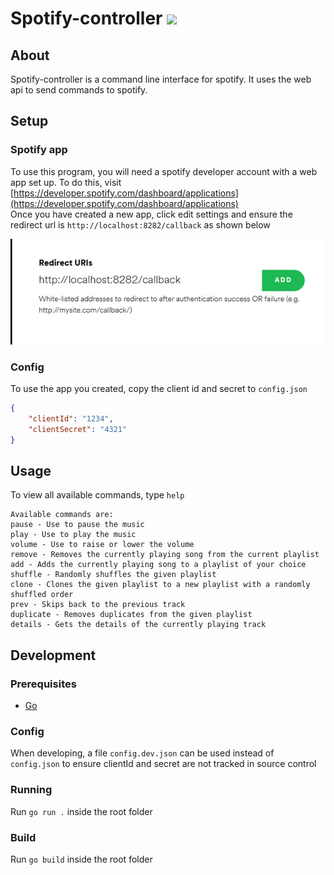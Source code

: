 # Spotify-controller ![](https://github.com/rocketbang/spotify-controller/workflows/Go/badge.svg)
## About
Spotify-controller is a command line interface for spotify. It uses the web api to send commands to spotify.  

## Setup
### Spotify app
To use this program, you will need a spotify developer account with a web app set up. To do this, visit [https://developer.spotify.com/dashboard/applications](https://developer.spotify.com/dashboard/applications)  
Once you have created a new app, click edit settings and ensure the redirect url is `http://localhost:8282/callback` as shown below  

![Settings page](./docs/readme/app-settings.png)


### Config
To use the app you created, copy the client id and secret to `config.json`

```json
{
    "clientId": "1234",
    "clientSecret": "4321"
}
```

## Usage
To view all available commands, type `help`
```
Available commands are:
pause - Use to pause the music
play - Use to play the music
volume - Use to raise or lower the volume
remove - Removes the currently playing song from the current playlist
add - Adds the currently playing song to a playlist of your choice
shuffle - Randomly shuffles the given playlist
clone - Clones the given playlist to a new playlist with a randomly shuffled order
prev - Skips back to the previous track
duplicate - Removes duplicates from the given playlist
details - Gets the details of the currently playing track
```

## Development
### Prerequisites
* [Go](https://golang.org/)

### Config
When developing, a file `config.dev.json` can be used instead of `config.json` to ensure 
clientId and secret are not tracked in source control

### Running
Run `go run .` inside the root folder

### Build
Run `go build` inside the root folder

